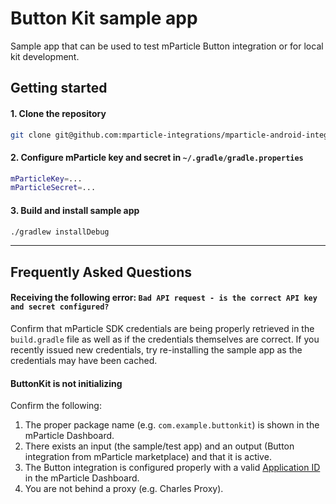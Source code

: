 # Button Kit sample app

Sample app that can be used to test mParticle Button integration or for local kit development.

## Getting started

#### 1. Clone the repository

```bash
git clone git@github.com:mparticle-integrations/mparticle-android-integration-button.git
```

#### 2. Configure mParticle key and secret in `~/.gradle/gradle.properties`
```bash
mParticleKey=...
mParticleSecret=...
```

#### 3. Build and install sample app

```bash
./gradlew installDebug
```

***

## Frequently Asked Questions

#### Receiving the following error: `Bad API request - is the correct API key and secret configured?`
Confirm that mParticle SDK credentials are being properly retrieved in the `build.gradle` file as well as if the credentials themselves are correct.
If you recently issued new credentials, try re-installing the sample app as the credentials may have been cached.

#### ButtonKit is not initializing
Confirm the following:
1. The proper package name (e.g. `com.example.buttonkit`) is shown in the mParticle Dashboard.
2. There exists an input (the sample/test app) and an output (Button integration from mParticle marketplace) and that it is active.
3. The Button integration is configured properly with a valid [Application ID](https://app.usebutton.com/account/login/?next=/settings/organization) in the mParticle Dashboard.
4. You are not behind a proxy (e.g. Charles Proxy).
